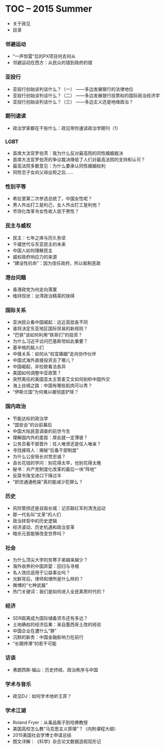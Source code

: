 # TOC – 2015 Summer

- 关于政见
- 目录

### 邻避运动
- “一声惊雷”后的PX项目何去何从
- 邻避运动在西方：从民众的错到政府的错

### 亚投行
- 亚投行创始谈判谈什么？（一） ——多边发展银行的法律地位
- 亚投行创始谈判谈什么？（二） ——多边发展银行投票权的国际政治经济学
- 亚投行创始谈判谈什么？（三） ——多边主义还是地缘政治？

### 期刊速读
- 政治学家都在干些什么：政见带你速读政治学期刊（1）

### LGBT
- 首席大法官罗伯茨：我为什么反对最高院的同性婚姻裁决
- 首席大法官罗伯茨的争议裁决降低了人们对最高法院的支持和认可？
- 最高法院多数意见：为什么要承认同性婚姻权利
- 同性恋子女向父母出柜之后……

### 性别平等
- 希拉里第二次参选总统了，中国女性呢？
- 男人外出打工是利己，女人外出打工是利他？
- 市场化改革令女性收入低于男性？

### 民主与威权
- 民主：七年之痒与历久弥坚
- 千禧世代与东亚民主的未来
- 中国人如何理解民主
- 威权政府响应力的来源
- “建设性抗命”：因为信任政府，所以抵制恶政

### 港台问题
- 香港政党为何走向落寞
- 维持现状：台湾政治精英的抉择

### 国际关系
- 亚洲民众看中国崛起：远近高低各不同
- 谁将决定东亚地区国际贸易的新规则？
- “巴铁”该如何利用“铁哥们”的投资？
- 为什么习近平访问巴基斯坦如此重要？
- 基辛格的敌人们
- 中俄关系：如何从“权宜婚姻”走向协作伙伴
- 中国式海外直接投资去了哪儿？
- 中国崛起，非拉欧看法各异
- 美国如何调整中亚政策？
- 突然离任的美国亚太主管麦艾文如何剖析中国外交
- 海上丝绸之路：中国有哪些肌肉可以秀？
- “伊斯兰国”为何难以被彻底铲除？

### 国内政治
- 节能达标的政治学
- “国安会”的台前幕后
- 中国大陆民意调查的前世今生
- 理解国内外的差距：厚此就一定薄彼？
- 公务员看干部晋升：任人唯贤还是任人唯亲？
- 寻找接班人：揭秘“后备干部制度”
- 为什么公安局长对党忠诚？
- 县长花钱的学问：别花得太早，也别花得太晚
- 秘书：共产党制度化改革的最后一块“阵地”
- 反腐令珠宝进口下降过半
- “抓住通通枪毙”真的能减少犯罪么？

### 历史
- 风险管控还是自毁长城：记苏联红军的清洗运动
- 那一代名叫“文革”的人们
- 政治转型中的历史逻辑
- 经济波动、历史机遇和政治变革
- 暗杀元首能够改变世界吗？

### 社会
- 为什么顶尖大学的贫寒子弟越来越少？
- 海外收养的中国弃婴：回归与寻根
- 名人效应适用于公益事业吗？
- 光鲜背后，律师和律所是什么样的？
- 微博的“七种武器”
- 热门关键词：我们是如何进入全民素质时代的？

### 经济
- SDR距离成为国际储备货币还有多远？
- 土地确权的经济后果：来自墨西哥土改的经验
- 中国企业在遭什么“罪”
- 沉默的新贵：中国金融影响力在前行
- “长期停滞”的若干可能

### 访谈
- 弗朗西斯·福山：历史终结、政治秩序与中国

### 学术与音乐
- 政见DJ：如何学术地听王菲？

### 学术江湖
- Roland Fryer：从毒品贩子到哈佛教授
- 美国高校怎么教“马克思主义原理”？（内附课程大纲）
- 2015美国社会学博士申请总结
- 图文详解｜《科学》杂志论文数据造假现形记
